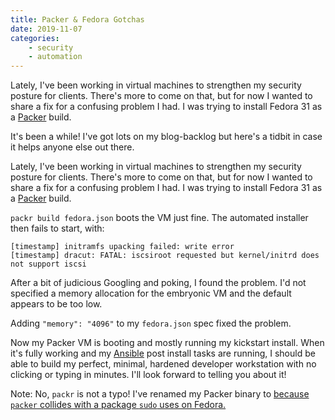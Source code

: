 ```yaml
---
title: Packer & Fedora Gotchas
date: 2019-11-07
categories:
    - security
    - automation
---
```


Lately, I've been working in virtual machines to strengthen my security posture for clients.
There's more to come on that, but for now I wanted to share a fix for a confusing problem I had.
I was trying to install Fedora 31 as a [Packer](https://www.packer.io/) build.

<!-- more -->

It's been a while!
I've got lots on my blog-backlog but here's a tidbit in case it helps anyone else out there.

Lately, I've been working in virtual machines to strengthen my security posture for clients.
There's more to come on that, but for now I wanted to share a fix for a confusing problem I had.
I was trying to install Fedora 31 as a [Packer](https://www.packer.io/) build.

`packr build fedora.json` boots the VM just fine. The automated installer then fails to start, with:

```
[timestamp] initramfs upacking failed: write error
[timestamp] dracut: FATAL: iscsiroot requested but kernel/initrd does not support iscsi
```

After a bit of judicious Googling and poking, I found the problem.
I'd not specified a memory allocation for the embryonic VM and the default appears to be too low.

Adding `"memory": "4096"` to my `fedora.json` spec fixed the problem.

Now my Packer VM is booting and mostly running my kickstart install.
When it's fully working and my [Ansible](https://www.ansible.com/) post install tasks are running,
I should be able to build my perfect, minimal, hardened developer workstation with no clicking or typing in minutes.
I'll look forward to telling you about it!

Note: No, `packr` is not a typo! I've renamed my Packer binary to [because `packer` collides with a package `sudo` uses on Fedora.](https://github.com/cracklib/cracklib/issues/7)
